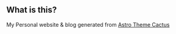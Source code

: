 ## What is this?

My Personal website & blog generated from [Astro Theme Cactus](https://github.com/chrismwilliams/astro-theme-cactus)
